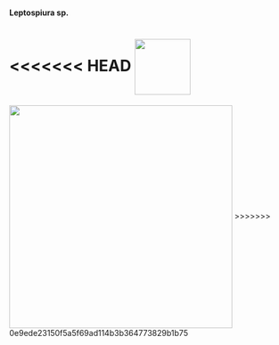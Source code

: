 #### Leptospiura sp.

<<<<<<< HEAD
<img src="https://user-images.githubusercontent.com/20196847/90186106-0eb41980-dd8e-11ea-941d-68988d116303.jpg" height="100" width="100" img align="center">
=======
<img src="https://user-images.githubusercontent.com/20196847/90186106-0eb41980-dd8e-11ea-941d-68988d116303.jpg" height="400" width="400" img align="center">
>>>>>>> 0e9ede23150f5a5f69ad114b3b364773829b1b75

